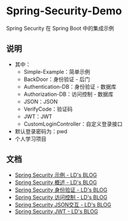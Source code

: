 # Spring-Security-Demo
Spring Security 在 Spring Boot 中的集成示例



## 说明

* 其中：
  * Simple-Example：简单示例
  * BackDoor：身份验证 - 后门
  * Authentication-DB：身份验证 - 数据库
  * Authorization-DB：访问控制 - 数据库
  * JSON：JSON
  * VerifyCode：验证码
  * JWT：JWT
  * CustomLoginController：自定义登录接口
* 默认登录密码为：pwd
* 个人学习项目



## 文档

* [Spring Security 示例 - LD's BLOG](https://longda.wang/post/40bd782a.html)
* [Spring Security 概述 - LD's BLOG](https://longda.wang/post/65b409a0.html)
* [Spring Security 身份验证 - LD's BLOG](https://longda.wang/post/3c7c656a.html)
* [Spring Security 访问控制 - LD's BLOG](https://longda.wang/post/dd3272bb.html)
* [Spring Security JSON交互 - LD's BLOG](https://longda.wang/post/9bf0270e.html)
* [Spring Security JWT - LD's BLOG](https://longda.wang/post/7586c240.html)

